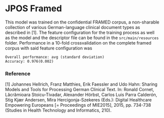 # JPOS Framed
This model was trained on the confidential FRAMED corpus, a non-sharable collection of various German-language clinical
document types as described in [1].
The feature configuration for the training process as well as the model and the descriptor file can be found in the `src/main/resources` folder.
Performance in a 10-fold crossvalidation on the complete framed corpus with said feature configuration was
```
Overall performance: avg (standard deviation)
Accuracy: 0.976(0.002)
```

### Reference
[1] Johannes Hellrich, Franz Matthies, Erik Faessler and Udo Hahn: Sharing Models and Tools for Processing German Clinical Text. In: Ronald Cornet, Lăcrămioara Stoicu-Tivadar, Alexander Hörbst, Carlos Luis Parra Calderón, Stig Kjær Andersen, Mira Hercigonja-Szekeres (Eds.): Digital Healthcare Empowering Europeans [= Proceedings of MIE2015], 2015, pp. 734-738 (Studies in Health Technology and Informatics, 210).
